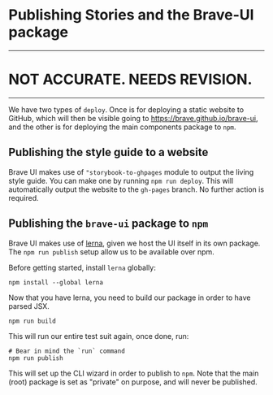 # Publishing Stories and the Brave-UI package

<hr>

# NOT ACCURATE. NEEDS REVISION.

<hr>

We have two types of `deploy`. Once is for deploying a static website to GitHub, which will then be visible going to https://brave.github.io/brave-ui, and the other is for deploying the main components package to `npm`.

## Publishing the style guide to a website

Brave UI makes use of `"storybook-to-ghpages` module to output the living style guide. You can make one by running `npm run deploy`. This will automatically output the website to the `gh-pages` branch. No further action is required.

## Publishing the `brave-ui` package to `npm`

Brave UI makes use of [lerna](https://github.com/lerna/lerna/), given we host the UI itself in its own package. The `npm run publish` setup allow us to be available over npm.

Before getting started, install `lerna` globally:

```
npm install --global lerna
```

Now that you have lerna, you need to build our package in order to have parsed JSX.

```
npm run build
```

This will run our entire test suit again, once done, run:

```
# Bear in mind the `run` command
npm run publish
```

This will set up the CLI wizard in order to publish to `npm`. Note that the main (root) package is set as "private" on purpose, and will never be published.

